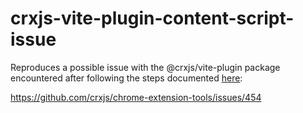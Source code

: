 # crxjs-vite-plugin-content-script-issue

Reproduces a possible issue with the @crxjs/vite-plugin package encountered after following the steps documented [here](https://crxjs.dev/vite-plugin/getting-started/react/add-content-script):

https://github.com/crxjs/chrome-extension-tools/issues/454

